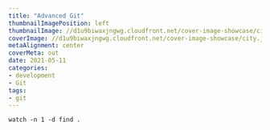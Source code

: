 ```yaml
---
title: "Advanced Git"
thumbnailImagePosition: left
thumbnailImage: //d1u9biwaxjngwg.cloudfront.net/cover-image-showcase/city-750.jpg
coverImage: //d1u9biwaxjngwg.cloudfront.net/cover-image-showcase/city.jpg
metaAlignment: center
coverMeta: out
date: 2021-05-11
categories:
- development
- Git
tags:
- git 
---
```




```console
watch -n 1 -d find . 
```



